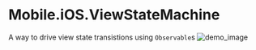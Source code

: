 # Mobile.iOS.ViewStateMachine

A way to drive view state transistions using `Observable`s
![demo_image](https://cloud.githubusercontent.com/assets/55262/22123666/7dee903c-de5a-11e6-8f36-c78e85743920.gif)

